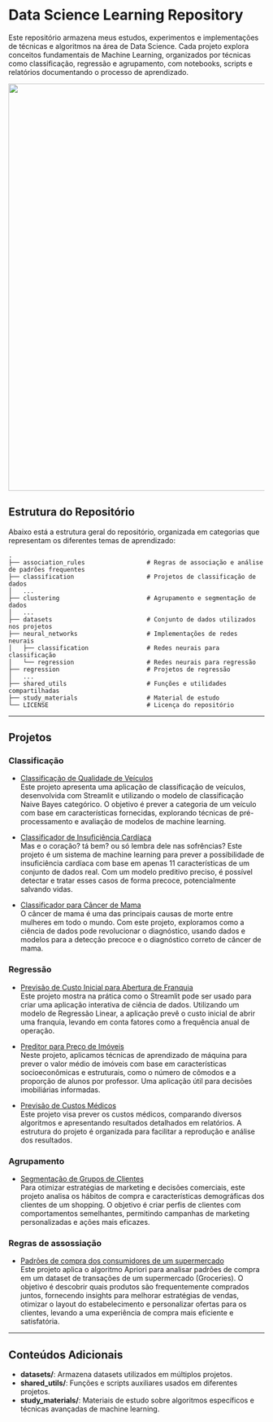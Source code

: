 # Data Science Learning Repository
Este repositório armazena meus estudos, experimentos e implementações de técnicas e algoritmos na área de Data Science. Cada projeto explora conceitos fundamentais de Machine Learning, organizados por técnicas como classificação, regressão e agrupamento, com notebooks, scripts e relatórios documentando o processo de aprendizado.
<p align='center'>
	<img src='https://revistamarina.cl/storage/app/media/uploaded-files/figura-1-2.jpg' width=800/>
</p>


## Estrutura do Repositório

Abaixo está a estrutura geral do repositório, organizada em categorias que representam os diferentes temas de aprendizado:

```plaintext
.
├── association_rules                 # Regras de associação e análise de padrões frequentes
├── classification                    # Projetos de classificação de dados
│   ...
├── clustering                        # Agrupamento e segmentação de dados
│   ...
├── datasets                          # Conjunto de dados utilizados nos projetos
├── neural_networks                   # Implementações de redes neurais
│   ├── classification                # Redes neurais para classificação
│   └── regression                    # Redes neurais para regressão
├── regression                        # Projetos de regressão
│   ...
├── shared_utils                      # Funções e utilidades compartilhadas
├── study_materials                   # Material de estudo 
└── LICENSE                           # Licença do repositório
```

---

## Projetos

### Classificação
- [Classificação de Qualidade de Veículos](./classification/vehicle_classifier/)  
  Este projeto apresenta uma aplicação de classificação de veículos, desenvolvida com Streamlit e utilizando o modelo de classificação Naive Bayes categórico. O objetivo é prever a categoria de um veículo com base em características fornecidas, explorando técnicas de pré-processamento e avaliação de modelos de machine learning.

- [Classificador de Insuficiência Cardíaca](./classification/heart_failure/)  
  Mas e o coração? tá bem? ou só lembra dele nas sofrências? Este projeto é um sistema de machine learning para prever a possibilidade de insuficiência cardíaca com base em apenas 11 características de um conjunto de dados real. Com um modelo preditivo preciso, é possível detectar e tratar esses casos de forma precoce, potencialmente salvando vidas.

- [Classificador para Câncer de Mama](./classification/breast_cancer/)  
  O câncer de mama é uma das principais causas de morte entre mulheres em todo o mundo. Com este projeto, exploramos como a ciência de dados pode revolucionar o diagnóstico, usando dados e modelos para a detecção precoce e o diagnóstico correto de câncer de mama.

### Regressão
- [Previsão de Custo Inicial para Abertura de Franquia](./regression/franquia/)  
  Este projeto mostra na prática como o Streamlit pode ser usado para criar uma aplicação interativa de ciência de dados. Utilizando um modelo de Regressão Linear, a aplicação prevê o custo inicial de abrir uma franquia, levando em conta fatores como a frequência anual de operação.

- [Preditor para Preço de Imóveis](./regression/boston_housing/)  
  Neste projeto, aplicamos técnicas de aprendizado de máquina para prever o valor médio de imóveis com base em características socioeconômicas e estruturais, como o número de cômodos e a proporção de alunos por professor. Uma aplicação útil para decisões imobiliárias informadas.

- [Previsão de Custos Médicos](./regression/medical_cost/)  
  Este projeto visa prever os custos médicos, comparando diversos algoritmos e apresentando resultados detalhados em relatórios. A estrutura do projeto é organizada para facilitar a reprodução e análise dos resultados.

### Agrupamento
- [Segmentação de Grupos de Clientes](./clustering/mall_customers/)  
  Para otimizar estratégias de marketing e decisões comerciais, este projeto analisa os hábitos de compra e características demográficas dos clientes de um shopping. O objetivo é criar perfis de clientes com comportamentos semelhantes, permitindo campanhas de marketing personalizadas e ações mais eficazes.

### Regras de assossiação
- [Padrões de compra dos consumidores de um supermercado](./association_rules/grocieres/)  
  Este projeto aplica o algoritmo Apriori para analisar padrões de compra em um dataset de transações de um supermercado (Groceries). O objetivo é descobrir quais produtos são frequentemente comprados juntos, fornecendo insights para melhorar estratégias de vendas, otimizar o layout do estabelecimento e personalizar ofertas para os clientes, levando a uma experiência de compra mais eficiente e satisfatória.

---

## Conteúdos Adicionais

- **datasets/**: Armazena datasets utilizados em múltiplos projetos.
- **shared_utils/**: Funções e scripts auxiliares usados em diferentes projetos.
- **study_materials/**: Materiais de estudo sobre algoritmos específicos e técnicas avançadas de machine learning.

